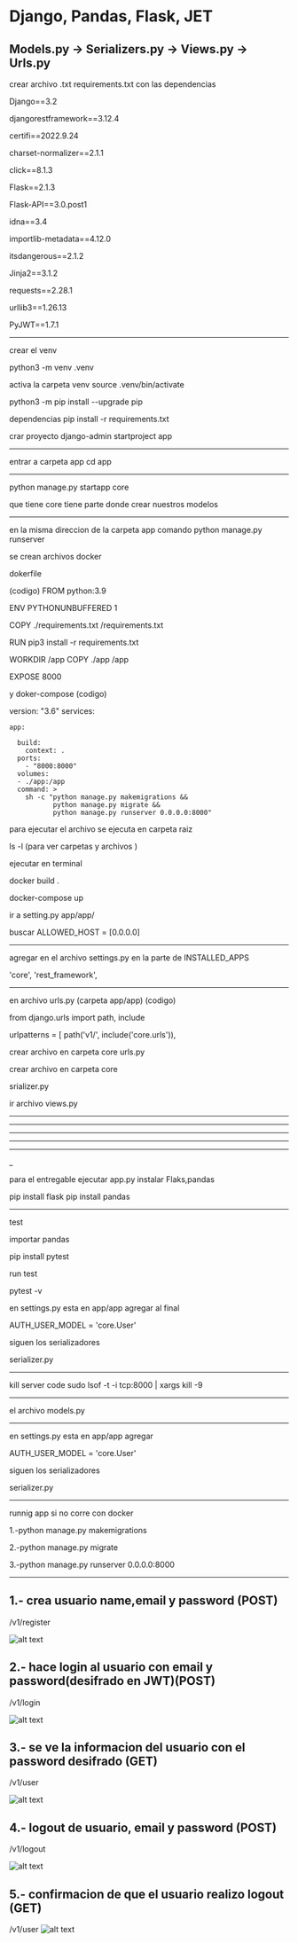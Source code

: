 # Django, Pandas, Flask, JET

## Models.py -> Serializers.py -> Views.py -> Urls.py

crear archivo .txt
requirements.txt
con las dependencias


Django==3.2

djangorestframework==3.12.4

certifi==2022.9.24

charset-normalizer==2.1.1

click==8.1.3

Flask==2.1.3

Flask-API==3.0.post1

idna==3.4

importlib-metadata==4.12.0

itsdangerous==2.1.2

Jinja2==3.1.2

requests==2.28.1

urllib3==1.26.13


PyJWT==1.7.1

_________________________________

crear el venv


python3 -m venv .venv

activa la carpeta venv
source .venv/bin/activate


python3 -m pip install --upgrade pip

<!-- instala todos los requerimientos que se ocupan en el proyecto -->
dependencias
pip install -r requirements.txt

crar proyecto 
django-admin startproject app

________________________________________

entrar a carpeta app
cd app


_______
python manage.py startapp core

que tiene core
tiene parte donde crear nuestros modelos
___________________________

en la misma direccion de la carpeta app
comando
python manage.py runserver


se crean archivos docker

dokerfile


(codigo)
FROM python:3.9

ENV PYTHONUNBUFFERED 1

COPY ./requirements.txt /requirements.txt

RUN pip3 install -r requirements.txt

WORKDIR /app
COPY ./app /app

EXPOSE 8000


y doker-compose
(codigo)

version: "3.6"
services:
  
    app:
  
      build: 
        context: .
      ports:
        - "8000:8000"
      volumes:
      - ./app:/app
      command: >
        sh -c "python manage.py makemigrations &&
               python manage.py migrate &&
               python manage.py runserver 0.0.0.0:8000"


 
para ejecutar el archivo se ejecuta en carpeta raiz


ls -l (para ver carpetas y archivos )

ejecutar en terminal 

docker build .


docker-compose up



ir a setting.py
app/app/

buscar ALLOWED_HOST = [0.0.0.0]


__________________________________

agregar en el archivo settings.py
en la parte de INSTALLED_APPS 

'core',
'rest_framework',

____________________________________

en archivo urls.py (carpeta app/app)
(codigo)

from django.urls import path, include

urlpatterns = [
    path('v1/', include('core.urls')),

crear archivo en carpeta core 
urls.py


crear archivo en carpeta core

srializer.py

ir archivo views.py

______________________________
________________________
__________
________
______
_

para el entregable ejecutar app.py
instalar Flaks,pandas

pip install flask
pip install pandas


____________

test

importar pandas

pip install pytest

run test

pytest -v

en settings.py esta en app/app
agregar al final

AUTH_USER_MODEL = 'core.User'

siguen los serializadores

serializer.py

_________________

kill server code 
sudo lsof -t -i tcp:8000 | xargs kill -9

__________________________________
el archivo models.py

________
en settings.py esta en app/app
agregar 

AUTH_USER_MODEL = 'core.User'

siguen los serializadores

serializer.py

_________________

runnig app si no corre con docker

1.-python manage.py makemigrations 

2.-python manage.py migrate 

3.-python manage.py runserver 0.0.0.0:8000


_____________________________




## 1.- crea usuario name,email y password (POST)
/v1/register

![alt text](https://github.com/omarnavaarambula/userspython/blob/main/img/1.createUserPost.png)

## 2.- hace login al usuario con email y password(desifrado en JWT)(POST)
/v1/login

![alt text](https://github.com/omarnavaarambula/userspython/blob/main/img/2.loginusuarioPost.png)

## 3.- se ve la informacion del usuario con el password desifrado (GET)
/v1/user

![alt text](https://github.com/omarnavaarambula/userspython/blob/main/img/3.usuarioGet.png)

## 4.- logout de usuario, email y password (POST)
/v1/logout

![alt text](https://github.com/omarnavaarambula/userspython/blob/main/img/4.logoutPost.png)

## 5.- confirmacion de que el usuario realizo logout (GET)
/v1/user
![alt text](https://github.com/omarnavaarambula/userspython/blob/main/img/5.confirmationLogoutuser.png)



